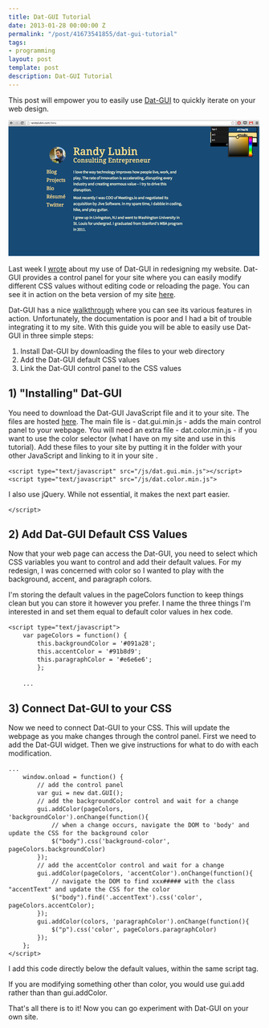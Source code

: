 ```yaml
---
title: Dat-GUI Tutorial
date: 2013-01-28 00:00:00 Z
permalink: "/post/41673541855/dat-gui-tutorial"
tags:
- programming
layout: post
template: post
description: Dat-GUI Tutorial
---
```


This post will empower you to easily use [Dat-GUI](https://code.google.com/p/dat-gui/) to quickly iterate on your web design.

![](/images/94c31fdcfe9fed965a9d9b56d9f94fe79adc122cd9ce1a77de1b20a2f84e3d59.png)

Last week I [wrote](http://blog.randylubin.com/post/41079139893/site-revamp-learning-visual-design) about my use of Dat-GUI in redesigning my website. Dat-GUI provides a control panel for your site where you can easily modify different CSS values without editing code or reloading the page. You can see it in action on the beta version of my site [here](http://randylubin.com/beta).

Dat-GUI has a nice [walkthrough](http://workshop.chromeexperiments.com/examples/gui/#1--Basic-Usage) where you can see its various features in action. Unfortunately, the documentation is poor and I had a bit of trouble integrating it to my site. With this guide you will be able to easily use Dat-GUI in three simple steps:

1)  Install Dat-GUI by downloading the files to your web directory
2)  Add the Dat-GUI default CSS values
3)  Link the Dat-GUI control panel to the CSS values

## 1) "Installing" Dat-GUI

You need to download the Dat-GUI JavaScript file and it to your site. The files are hosted [here](http://code.google.com/p/dat-gui/source/browse/#git%2Fbuild). The main file is - dat.gui.min.js - adds the main control panel to your webpage. You will need an extra file - dat.color.min.js - if you want to use the color selector (what I have on my site and use in this tutorial). Add these files to your site by putting it in the folder with your other JavaScript and linking to it in your site .

    <script type="text/javascript" src="/js/dat.gui.min.js"></script>
    <script type="text/javascript" src="/js/dat.color.min.js">

I also use jQuery. While not essential, it makes the next part easier.

    </script>

## 2) Add Dat-GUI Default CSS Values

Now that your web page can access the Dat-GUI, you need to select which CSS variables you want to control and add their default values. For my redesign, I was concerned with color so I wanted to play with the background, accent, and paragraph colors.

I'm storing the default values in the pageColors function to keep things clean but you can store it however you prefer. I name the three things I'm interested in and set them equal to default color values in hex code.

    <script type="text/javascript">
        var pageColors = function() {
            this.backgroundColor = '#091a28';
            this.accentColor = '#91b8d9';
            this.paragraphColor = '#e6e6e6';
            };
    
        ...

## 3) Connect Dat-GUI to your CSS

Now we need to connect Dat-GUI to your CSS. This will update the webpage as you make changes through the control panel. First we need to add the Dat-GUI widget. Then we give instructions for what to do with each modification.

    ... 
        window.onload = function() {
            // add the control panel
            var gui = new dat.GUI();
            // add the backgroundColor control and wait for a change
            gui.addColor(pageColors, 'backgroundColor').onChange(function(){
                // when a change occurs, navigate the DOM to 'body' and update the CSS for the background color
                $("body").css('background-color', pageColors.backgroundColor)
            });
            // add the accentColor control and wait for a change
            gui.addColor(pageColors, 'accentColor').onChange(function(){
                // navigate the DOM to find xxx##### with the class "accentText" and update the CSS for the color
                $("body").find('.accentText').css('color', pageColors.accentColor);
            });
            gui.addColor(colors, 'paragraphColor').onChange(function(){
                $("p").css('color', pageColors.paragraphColor)
            });
        };
    </script>

I add this code directly below the default values, within the same script tag.

If you are modifying something other than color, you would use gui.add rather than than gui.addColor.


That's all there is to it! Now you can go experiment with Dat-GUI on your own site.